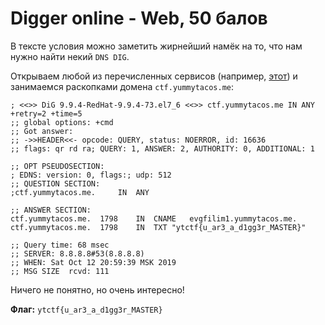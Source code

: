 # Digger online - Web, 50 балов

В тексте условия можно заметить жирнейший намёк на то, что нам нужно найти некий `DNS DIG`.

Открываем любой из перечисленных сервисов (например, [этот](https://2whois.ru/?t=dig)) и занимаемся раскопками домена `ctf.yummytacos.me`:

```
; <<>> DiG 9.9.4-RedHat-9.9.4-73.el7_6 <<>> ctf.yummytacos.me IN ANY +retry=2 +time=5
;; global options: +cmd
;; Got answer:
;; ->>HEADER<<- opcode: QUERY, status: NOERROR, id: 16636
;; flags: qr rd ra; QUERY: 1, ANSWER: 2, AUTHORITY: 0, ADDITIONAL: 1

;; OPT PSEUDOSECTION:
; EDNS: version: 0, flags:; udp: 512
;; QUESTION SECTION:
;ctf.yummytacos.me.		IN	ANY

;; ANSWER SECTION:
ctf.yummytacos.me.	1798	IN	CNAME	evgfilim1.yummytacos.me.
ctf.yummytacos.me.	1798	IN	TXT	"ytctf{u_ar3_a_d1gg3r_MASTER}"

;; Query time: 68 msec
;; SERVER: 8.8.8.8#53(8.8.8.8)
;; WHEN: Sat Oct 12 20:59:39 MSK 2019
;; MSG SIZE  rcvd: 111
```

Ничего не понятно, но очень интересно!

**Флаг:** `ytctf{u_ar3_a_d1gg3r_MASTER}`
